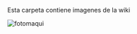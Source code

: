 Esta carpeta contiene imagenes de la wiki

![fotomaqui](https://user-images.githubusercontent.com/99542743/170523818-167b80ab-06eb-4f54-b90d-d33fa1e7c6cc.png)
